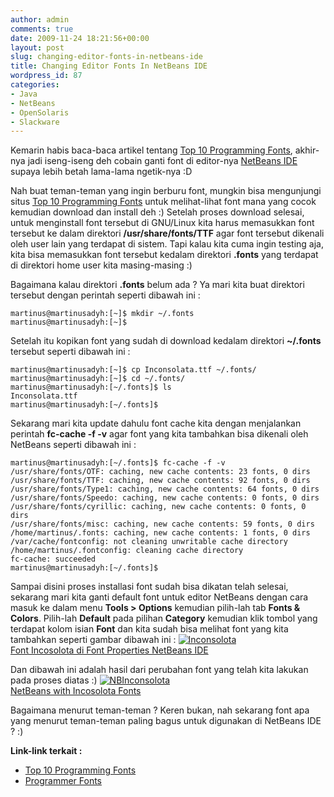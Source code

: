 ```yaml
---
author: admin
comments: true
date: 2009-11-24 18:21:56+00:00
layout: post
slug: changing-editor-fonts-in-netbeans-ide
title: Changing Editor Fonts In NetBeans IDE
wordpress_id: 87
categories:
- Java
- NetBeans
- OpenSolaris
- Slackware
---
```


Kemarin habis baca-baca artikel tentang [Top 10 Programming Fonts](http://hivelogic.com/articles/top-10-programming-fonts), akhir-nya jadi iseng-iseng deh cobain ganti font di editor-nya [NetBeans IDE](http://netbeans.org/) supaya lebih betah lama-lama ngetik-nya :D

Nah buat teman-teman yang ingin berburu font, mungkin bisa mengunjungi situs [Top 10 Programming Fonts](http://hivelogic.com/articles/top-10-programming-fonts) untuk melihat-lihat font mana yang cocok kemudian download dan install deh :) Setelah proses download selesai, untuk menginstall font tersebut di GNU/Linux kita harus memasukkan font tersebut ke dalam direktori **/usr/share/fonts/TTF** agar font tersebut dikenali oleh user lain yang terdapat di sistem. Tapi kalau kita cuma ingin testing aja, kita bisa memasukkan font tersebut kedalam direktori **.fonts** yang terdapat di direktori home user kita masing-masing :)

Bagaimana kalau direktori **.fonts** belum ada ? Ya mari kita buat direktori tersebut dengan perintah seperti dibawah ini :

    
    
    martinus@martinusadyh:[~]$ mkdir ~/.fonts
    martinus@martinusadyh:[~]$
    



Setelah itu kopikan font yang sudah di download kedalam direktori **~/.fonts** tersebut seperti dibawah ini :

    
    
    martinus@martinusadyh:[~]$ cp Inconsolata.ttf ~/.fonts/
    martinus@martinusadyh:[~]$ cd ~/.fonts/
    martinus@martinusadyh:[~/.fonts]$ ls
    Inconsolata.ttf
    martinus@martinusadyh:[~/.fonts]$
    



Sekarang mari kita update dahulu font cache kita dengan menjalankan perintah **fc-cache -f -v** agar font yang kita tambahkan bisa dikenali oleh NetBeans seperti dibawah ini :

    
    
    martinus@martinusadyh:[~/.fonts]$ fc-cache -f -v
    /usr/share/fonts/OTF: caching, new cache contents: 23 fonts, 0 dirs
    /usr/share/fonts/TTF: caching, new cache contents: 92 fonts, 0 dirs
    /usr/share/fonts/Type1: caching, new cache contents: 64 fonts, 0 dirs
    /usr/share/fonts/Speedo: caching, new cache contents: 0 fonts, 0 dirs
    /usr/share/fonts/cyrillic: caching, new cache contents: 0 fonts, 0 dirs
    /usr/share/fonts/misc: caching, new cache contents: 59 fonts, 0 dirs
    /home/martinus/.fonts: caching, new cache contents: 1 fonts, 0 dirs
    /var/cache/fontconfig: not cleaning unwritable cache directory
    /home/martinus/.fontconfig: cleaning cache directory
    fc-cache: succeeded
    martinus@martinusadyh:[~/.fonts]$
    


<!-- more -->
Sampai disini proses installasi font sudah bisa dikatan telah selesai, sekarang mari kita ganti default font untuk editor NetBeans dengan cara masuk ke dalam menu **Tools > Options** kemudian pilih-lah tab **Fonts & Colors**. Pilih-lah **Default** pada pilihan **Category** kemudian klik tombol yang terdapat kolom isian **Font** dan kita sudah bisa melihat font yang kita tambahkan seperti gambar dibawah ini :
[![Inconsolota](http://farm3.static.flickr.com/2761/4131646000_58b36e2434_m.jpg)  
Font Incosolota di Font Properties NetBeans IDE](http://www.flickr.com/photos/10243554@N02/4131646000/)

Dan dibawah ini adalah hasil dari perubahan font yang telah kita lakukan pada proses diatas :)
[![NBInconsolota](http://farm3.static.flickr.com/2716/4131646010_c33e39b683.jpg)  
NetBeans with Incosolota Fonts](http://www.flickr.com/photos/10243554@N02/4131646010/)

Bagaimana menurut teman-teman ? Keren bukan, nah sekarang font apa yang menurut teman-teman paling bagus untuk digunakan di NetBeans IDE ? :)

**Link-link terkait :**
- [Top 10 Programming Fonts](http://hivelogic.com/articles/top-10-programming-fonts)
- [Programmer Fonts](http://keithdevens.com/wiki/ProgrammerFonts)

